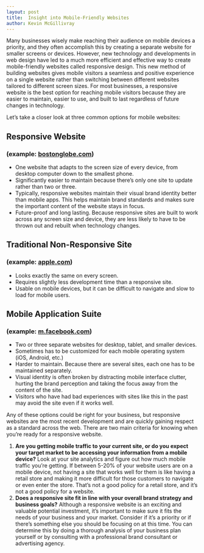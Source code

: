 ```yaml
---
layout: post
title:  Insight into Mobile-Friendly Websites
author: Kevin McGillivray
---
```


Many businesses wisely make reaching their audience on mobile devices a priority, and they often accomplish this by creating a separate website for smaller screens or devices. However, new technology and developments in web design have led to a much more efficient and effective way to create mobile-friendly websites called responsive design. This new method of building websites gives mobile visitors a seamless and positive experience on a single website rather than switching between different websites tailored to different screen sizes. For most businesses, a responsive website is the best option for reaching mobile visitors because they are easier to maintain, easier to use, and built to last regardless of future changes in technology.

Let’s take a closer look at three common options for mobile websites:

## Responsive Website

### (example: [bostonglobe.com](http://www.bostonglobe.com/))

- One website that adapts to the screen size of every device, from desktop computer down to the smallest phone.
- Significantly easier to maintain because there’s only one site to update rather than two or three.
- Typically, responsive websites maintain their visual brand identity better than mobile apps. This helps maintain brand standards and makes sure the important content of the website stays in focus.
- Future-proof and long lasting. Because responsive sites are built to work across any screen size and device, they are less likely to have to be thrown out and rebuilt when technology changes.

## Traditional Non-Responsive Site

### (example: [apple.com](http://www.apple.com))

- Looks exactly the same on every screen.
- Requires slightly less development time than a responsive site.
- Usable on mobile devices, but it can be difficult to navigate and slow to load for mobile users.

## Mobile Application Suite

### (example: [m.facebook.com](https://m.facebook.com/))

- Two or three separate websites for desktop, tablet, and smaller devices.
- Sometimes has to be customized for each mobile operating system (iOS, Android, etc.)
- Harder to maintain. Because there are several sites, each one has to be maintained separately.
- Visual identity is often broken by distracting mobile interface clutter, hurting the brand perception and taking the focus away from the content of the site.
- Visitors who have had bad experiences with sites like this in the past may avoid the site even if it works well.

Any of these options could be right for your business, but responsive websites are the most recent development and are quickly gaining respect as a standard across the web. There are two main criteria for knowing when you’re ready for a responsive website.

1. **Are you getting mobile traffic to your current site, or do you expect your target market to be accessing your information from a mobile device?** Look at your site analytics and figure out how much mobile traffic you’re getting. If between 5-20% of your website users are on a mobile device, not having a site that works well for them is like having a retail store and making it more difficult for those customers to navigate or even enter the store. That’s not a good policy for a retail store, and it’s not a good policy for a website.
2. **Does a responsive site fit in line with your overall brand strategy and business goals?** Although a responsive website is an exciting and valuable potential investment, it’s important to make sure it fits the needs of your business and your market. Consider if it’s a priority or if there’s something else you should be focusing on at this time. You can determine this by doing a thorough analysis of your business plan yourself or by consulting with a professional brand consultant or advertising agency.
